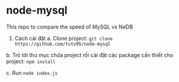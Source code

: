 # node-mysql
This repo to compare the speed of MySQL vs NeDB

1. Cách cài đặt
 a. Clone project:
 `git clone https://github.com/tutv95/node-mysql`

 b. Trỏ tới thư mục chứa project rồi cài đặt các package cần thiết cho project:
 `npm install`
 
 c. Run
 `node index.js`
